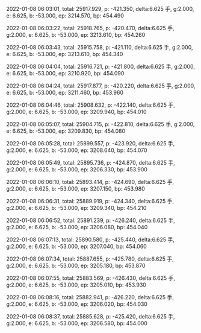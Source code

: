 2022-01-08 06:03:01, total: 25917.929, p: -421.350, delta:6.625 手, g:2.000, e: 6.625, b: -53.000, ep: 3214.570, bp: 454.490

2022-01-08 06:03:22, total: 25918.765, p: -420.470, delta:6.625 手, g:2.000, e: 6.625, b: -53.000, ep: 3213.610, bp: 454.260

2022-01-08 06:03:43, total: 25915.758, p: -421.110, delta:6.625 手, g:2.000, e: 6.625, b: -53.000, ep: 3213.610, bp: 454.340

2022-01-08 06:04:04, total: 25916.721, p: -421.800, delta:6.625 手, g:2.000, e: 6.625, b: -53.000, ep: 3210.920, bp: 454.090

2022-01-08 06:04:24, total: 25917.877, p: -420.220, delta:6.625 手, g:2.000, e: 6.625, b: -53.000, ep: 3211.460, bp: 453.960

2022-01-08 06:04:46, total: 25908.632, p: -422.140, delta:6.625 手, g:2.000, e: 6.625, b: -53.000, ep: 3209.940, bp: 454.010

2022-01-08 06:05:07, total: 25904.715, p: -422.810, delta:6.625 手, g:2.000, e: 6.625, b: -53.000, ep: 3209.830, bp: 454.080

2022-01-08 06:05:28, total: 25899.557, p: -423.920, delta:6.625 手, g:2.000, e: 6.625, b: -53.000, ep: 3208.640, bp: 454.070

2022-01-08 06:05:49, total: 25895.736, p: -424.870, delta:6.625 手, g:2.000, e: 6.625, b: -53.000, ep: 3206.330, bp: 453.900

2022-01-08 06:06:10, total: 25893.414, p: -424.690, delta:6.625 手, g:2.000, e: 6.625, b: -53.000, ep: 3207.150, bp: 453.980

2022-01-08 06:06:31, total: 25889.919, p: -424.340, delta:6.625 手, g:2.000, e: 6.625, b: -53.000, ep: 3209.340, bp: 454.210

2022-01-08 06:06:52, total: 25891.239, p: -426.240, delta:6.625 手, g:2.000, e: 6.625, b: -53.000, ep: 3206.080, bp: 454.040

2022-01-08 06:07:13, total: 25890.580, p: -425.440, delta:6.625 手, g:2.000, e: 6.625, b: -53.000, ep: 3207.040, bp: 454.060

2022-01-08 06:07:34, total: 25887.655, p: -425.780, delta:6.625 手, g:2.000, e: 6.625, b: -53.000, ep: 3205.180, bp: 453.870

2022-01-08 06:07:55, total: 25883.569, p: -426.430, delta:6.625 手, g:2.000, e: 6.625, b: -53.000, ep: 3205.010, bp: 453.930

2022-01-08 06:08:16, total: 25882.941, p: -426.220, delta:6.625 手, g:2.000, e: 6.625, b: -53.000, ep: 3206.020, bp: 454.030

2022-01-08 06:08:37, total: 25885.628, p: -425.420, delta:6.625 手, g:2.000, e: 6.625, b: -53.000, ep: 3206.580, bp: 454.000